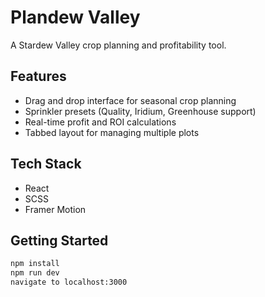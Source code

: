 # Plandew Valley

A Stardew Valley crop planning and profitability tool.

## Features

- Drag and drop interface for seasonal crop planning
- Sprinkler presets (Quality, Iridium, Greenhouse support)
- Real-time profit and ROI calculations
- Tabbed layout for managing multiple plots

## Tech Stack

- React
- SCSS
- Framer Motion

## Getting Started

```bash
npm install
npm run dev
navigate to localhost:3000
```
